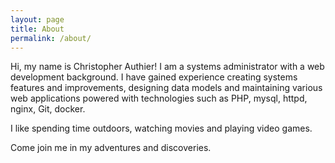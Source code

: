 ```yaml
---
layout: page
title: About
permalink: /about/
---
```


Hi, my name is Christopher Authier! I am a systems administrator with a web development background. I have gained experience creating systems features and improvements, designing data models and maintaining various web applications powered with technologies such as PHP, mysql, httpd, nginx, Git, docker.

I like spending time outdoors, watching movies and playing video games.

Come join me in my adventures and discoveries.
